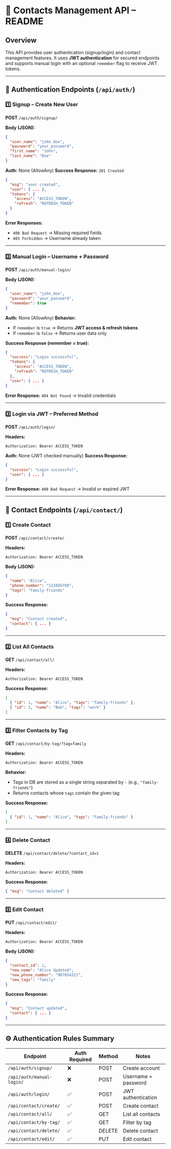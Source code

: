 # 📌 Contacts Management API – README

## Overview

This API provides user authentication (signup/login) and contact management features.
It uses **JWT authentication** for secured endpoints and supports manual login with an optional `remember` flag to receive JWT tokens.

---

## 🔐 Authentication Endpoints (`/api/auth/`)

### 1️⃣ Signup – Create New User

**POST** `/api/auth/signup/`

**Body (JSON):**

```json
{
  "user_name": "john_doe",
  "password": "your_password",
  "first_name": "John",
  "last_name": "Doe"
}
```

**Auth:** None (AllowAny)
**Success Response:** `201 Created`

```json
{
  "msg": "user created",
  "user": { ... },
  "tokens": {
    "access": "ACCESS_TOKEN",
    "refresh": "REFRESH_TOKEN"
  }
}
```

**Error Responses:**

* `400 Bad Request` → Missing required fields
* `403 Forbidden` → Username already taken

---

### 2️⃣ Manual Login – Username + Password

**POST** `/api/auth/manual-login/`

**Body (JSON):**

```json
{
  "user_name": "john_doe",
  "password": "your_password",
  "remember": true
}
```

**Auth:** None (AllowAny)
**Behavior:**

* If `remember` is `true` → Returns **JWT access & refresh tokens**
* If `remember` is `false` → Returns user data only

**Success Response (remember = true):**

```json
{
  "success": "Login successful",
  "tokens": {
    "access": "ACCESS_TOKEN",
    "refresh": "REFRESH_TOKEN"
  },
  "user": { ... }
}
```

**Error Response:**
`404 Not Found` → Invalid credentials

---

### 3️⃣ Login via JWT – Preferred Method

**POST** `/api/auth/login/`

**Headers:**

```
Authorization: Bearer ACCESS_TOKEN
```

**Auth:** None (JWT checked manually)
**Success Response:**

```json
{
  "success": "Login successful",
  "user": { ... }
}
```

**Error Response:**
`400 Bad Request` → Invalid or expired JWT

---

## 📇 Contact Endpoints (`/api/contact/`)

### 1️⃣ Create Contact

**POST** `/api/contact/create/`

**Headers:**

```
Authorization: Bearer ACCESS_TOKEN
```

**Body (JSON):**

```json
{
  "name": "Alice",
  "phone_number": "123456789",
  "tags": "family-friends"
}
```

**Success Response:**

```json
{
  "msg": "Contact created",
  "contact": { ... }
}
```

---

### 2️⃣ List All Contacts

**GET** `/api/contact/all/`

**Headers:**

```
Authorization: Bearer ACCESS_TOKEN
```

**Success Response:**

```json
[
  { "id": 1, "name": "Alice", "tags": "family-friends" },
  { "id": 2, "name": "Bob", "tags": "work" }
]
```

---

### 3️⃣ Filter Contacts by Tag

**GET** `/api/contact/by-tag/?tag=family`

**Headers:**

```
Authorization: Bearer ACCESS_TOKEN
```

**Behavior:**

* Tags in DB are stored as a single string separated by `-` (e.g., `"family-friends"`)
* Returns contacts whose `tags` contain the given tag

**Success Response:**

```json
[
  { "id": 1, "name": "Alice", "tags": "family-friends" }
]
```

---

### 4️⃣ Delete Contact

**DELETE** `/api/contact/delete/?contact_id=1`

**Headers:**

```
Authorization: Bearer ACCESS_TOKEN
```

**Success Response:**

```json
{ "msg": "Contact deleted" }
```

---

### 5️⃣ Edit Contact

**PUT** `/api/contact/edit/`

**Headers:**

```
Authorization: Bearer ACCESS_TOKEN
```

**Body (JSON):**

```json
{
  "contact_id": 1,
  "new_name": "Alice Updated",
  "new_phone_number": "987654321",
  "new_tags": "family"
}
```

**Success Response:**

```json
{
  "msg": "Contact updated",
  "contact": { ... }
}
```

---

## ⚙️ Authentication Rules Summary

| Endpoint                  | Auth Required | Method | Notes               |
| ------------------------- | ------------- | ------ | ------------------- |
| `/api/auth/signup/`       | ❌             | POST   | Create account      |
| `/api/auth/manual-login/` | ❌             | POST   | Username + password |
| `/api/auth/login/`        | ✅             | POST   | JWT authentication  |
| `/api/contact/create/`    | ✅             | POST   | Create contact      |
| `/api/contact/all/`       | ✅             | GET    | List all contacts   |
| `/api/contact/by-tag/`    | ✅             | GET    | Filter by tag       |
| `/api/contact/delete/`    | ✅             | DELETE | Delete contact      |
| `/api/contact/edit/`      | ✅             | PUT    | Edit contact        |

